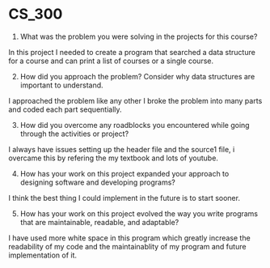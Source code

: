 # CS_300

1. What was the problem you were solving in the projects for this course?

  In this project I needed to create a program that searched a data structure for a course and can print a list of courses or a single course.

2. How did you approach the problem? Consider why data structures are important to understand.

  I approached the problem like any other I broke the problem into many parts and coded each part sequentially.

3. How did you overcome any roadblocks you encountered while going through the activities or project?

  I always have issues setting up the header file and the source1 file, i overcame this by refering the my textbook and lots of youtube.

4. How has your work on this project expanded your approach to designing software and developing programs?

  I think the best thing I could implement in the future is to start sooner.

5. How has your work on this project evolved the way you write programs that are maintainable, readable, and adaptable?

  I have used more white space in this program which greatly increase the readability of my code and the maintainablity of my program and future implementation of it.
